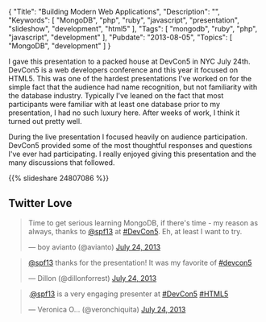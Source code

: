 {
	"Title": "Building Modern Web Applications",
	"Description": "",
	"Keywords": [
		"MongoDB",
		"php",
		"ruby",
        "javascript",
		"presentation",
        "slideshow",
        "development",
        "html5"
	],
	"Tags": [
		"mongodb",
		"ruby",
		"php",
        "javascript",
        "development"
	],
	"Pubdate": "2013-08-05",
	"Topics": [
		"MongoDB",
        "development"
	]
}

I gave this presentation to a packed house at DevCon5 in NYC July 24th.  DevCon5
is a web developers conference and this year it focused on HTML5.  This was one
of the hardest presentations I've worked on for the simple fact that the
audience had name recognition, but not familiarity with the database industry.
Typically I've leaned on the fact that most participants were familiar with at
least one database prior to my presentation, I had no such luxury here.  After
weeks of work, I think it turned out pretty well.  

During the live presentation I focused heavily on audience participation.
DevCon5 provided some of the most thoughtful responses and questions I've ever
had participating.  I really enjoyed giving this presentation and the many
discussions that followed. 

{{% slideshare 24807086 %}}

## Twitter Love
<blockquote class="twitter-tweet"><p>Time to get serious learning MongoDB, if there&#39;s time - my reason as always, thanks to <a href="https://twitter.com/spf13">@spf13</a> at <a href="https://twitter.com/search?q=%23DevCon5&amp;src=hash">#DevCon5</a>. Eh, at least I want to try.</p>&mdash; boy avianto (@avianto) <a href="https://twitter.com/avianto/statuses/360146772535943168">July 24, 2013</a></blockquote>
<script async src="//platform.twitter.com/widgets.js" charset="utf-8"></script>

<blockquote class="twitter-tweet"><p><a href="https://twitter.com/spf13">@spf13</a> thanks for the presentation! It was my favorite of <a href="https://twitter.com/search?q=%23devcon5&amp;src=hash">#devcon5</a></p>&mdash; Dillon (@dillonforrest) <a href="https://twitter.com/dillonforrest/statuses/360146577953783809">July 24, 2013</a></blockquote>
<script async src="//platform.twitter.com/widgets.js" charset="utf-8"></script>

<blockquote class="twitter-tweet"><p>.<a href="https://twitter.com/spf13">@spf13</a> is a very engaging presenter at <a href="https://twitter.com/search?q=%23DevCon5&amp;src=hash">#DevCon5</a> <a href="https://twitter.com/search?q=%23HTML5&amp;src=hash">#HTML5</a></p>&mdash; Veronica O... (@veronchiquita) <a href="https://twitter.com/veronchiquita/statuses/360136977594580992">July 24, 2013</a></blockquote>
<script async src="//platform.twitter.com/widgets.js" charset="utf-8"></script>

